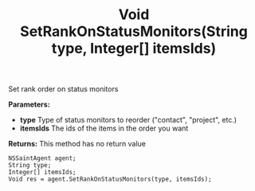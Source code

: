 ﻿---
uid: crmscript_ref_NSSaintAgent_SetRankOnStatusMonitors
title: Void SetRankOnStatusMonitors(String type, Integer[] itemsIds)
intellisense: NSSaintAgent.SetRankOnStatusMonitors
keywords: NSSaintAgent, SetRankOnStatusMonitors
so.topic: reference
---

Set rank order on status monitors

**Parameters:**
 - **type** Type of status monitors to reorder ("contact", "project", etc.)
 - **itemsIds** The ids of the items in the order you want

**Returns:** This method has no return value

```crmscript
NSSaintAgent agent;
String type;
Integer[] itemsIds;
Void res = agent.SetRankOnStatusMonitors(type, itemsIds);
```

